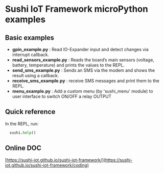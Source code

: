 # Sushi IoT Framework microPython examples

## Basic examples
* **gpin_example.py** : Read IO-Expander input and detect changes via interrupt callback.
* **read_sensors_example.py** : Reads the board’s main sensors (voltage, battery, temperature) and prints the values to the REPL.
* **send_sms_example.py** : Sends an SMS via the modem and shows the result using a callback. 
* **receive_sms_example.py** : receive SMS messages and print them to the REPL.
* **menu_example.py** : Add a custom menu (by 'sushi_menu' module) to user interface to switch ON/OFF a relay OUTPUT

## Quick reference
In the REPL, run:
```python
  sushi.help()
```

## Online DOC
[https://sushi-iot.github.io/sushi-iot-framework/](https://sushi-iot.github.io/sushi-iot-framework/coding)    
